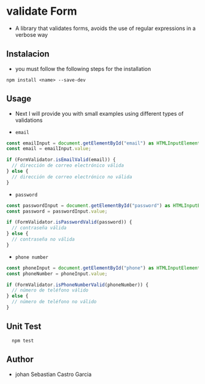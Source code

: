 # validate Form

- A library that validates forms, avoids the use of regular expressions in a verbose way

## Instalacion

- you must follow the following steps for the installation

```npm
npm install <name> --save-dev
```

## Usage

- Next I will provide you with small examples using different types of validations

- `email`

```ts
const emailInput = document.getElementById("email") as HTMLInputElement;
const email = emailInput.value;

if (FormValidator.isEmailValid(email)) {
  // dirección de correo electrónico válida
} else {
  // dirección de correo electrónico no válida
}
```

- `password`

```ts
const passwordInput = document.getElementById("password") as HTMLInputElement;
const password = passwordInput.value;

if (FormValidator.isPasswordValid(password)) {
  // contraseña válida
} else {
  // contraseña no válida
}
```

- `phone number`

```ts
const phoneInput = document.getElementById("phone") as HTMLInputElement;
const phoneNumber = phoneInput.value;

if (FormValidator.isPhoneNumberValid(phoneNumber)) {
  // número de teléfono válido
} else {
  // número de teléfono no válido
}
```

## Unit Test

```npm
  npm test
```

## Author

- johan Sebastian Castro Garcia
